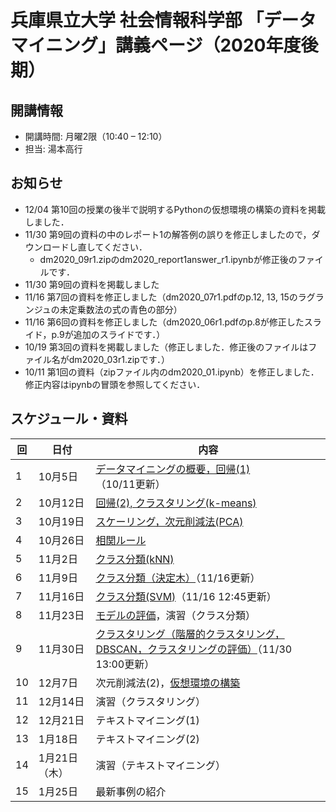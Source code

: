 # 兵庫県立大学 社会情報科学部 「データマイニング」講義ページ（2020年度後期）

## 開講情報
- 開講時間: 月曜2限（10:40 – 12:10）
- 担当: 湯本高行

## お知らせ
- 12/04 第10回の授業の後半で説明するPythonの仮想環境の構築の資料を掲載しました．
- 11/30 第9回の資料の中のレポート1の解答例の誤りを修正しましたので，ダウンロードし直してください．
  - dm2020_09r1.zipのdm2020_report1answer_r1.ipynbが修正後のファイルです．
- 11/30 第9回の資料を掲載しました
- 11/16 第7回の資料を修正しました（dm2020_07r1.pdfのp.12, 13, 15のラグランジュの未定乗数法の式の青色の部分）
- 11/16 第6回の資料を修正しました（dm2020_06r1.pdfのp.8が修正したスライド，p.9が追加のスライドです．）
- 10/19 第3回の資料を掲載しました（修正しました．修正後のファイルはファイル名がdm2020_03r1.zipです．）
- 10/11 第1回の資料（zipファイル内のdm2020_01.ipynb）を修正しました．修正内容はipynbの冒頭を参照してください．

## スケジュール・資料

| 回   | 日付          | 内容                                                         |
| ---- | ------------- | ------------------------------------------------------------ |
| 1    | 10月5日       | [データマイニングの概要，回帰(1)](files/dm2020_01_20201011.zip) （10/11更新） |
| 2    | 10月12日      | [回帰(2), クラスタリング(k-means)](files/dm2020_02.zip)      |
| 3    | 10月19日      | [スケーリング，次元削減法(PCA)](files/dm2020_03r1.zip)       |
| 4    | 10月26日      | [相関ルール](files/dm2020_04.zip)                            |
| 5    | 11月2日       | [クラス分類(kNN)](files/dm2020_05.zip)                       |
| 6    | 11月9日       | [クラス分類（決定木）](files/dm2020_06r1.zip)（11/16更新）   |
| 7    | 11月16日      | [クラス分類(SVM)](files/dm2020_07r1.zip)（11/16 12:45更新）  |
| 8    | 11月23日      | [モデルの評価](files/dm2020_08.zip)，演習（クラス分類）      |
| 9    | 11月30日      | [クラスタリング（階層的クラスタリング，DBSCAN，クラスタリングの評価）](files/dm2020_09r1.zip)（11/30 13:00更新）  |
| 10   | 12月7日       | 次元削減法(2)，[仮想環境の構築](files/dm2020_env.zip)        |
| 11   | 12月14日      | 演習（クラスタリング）                                       |
| 12   | 12月21日      | テキストマイニング(1)                                        |
| 13   | 1月18日       | テキストマイニング(2)                                        |
| 14   | 1月21日（木） | 演習（テキストマイニング）                                   |
| 15   | 1月25日       | 最新事例の紹介                                               |
